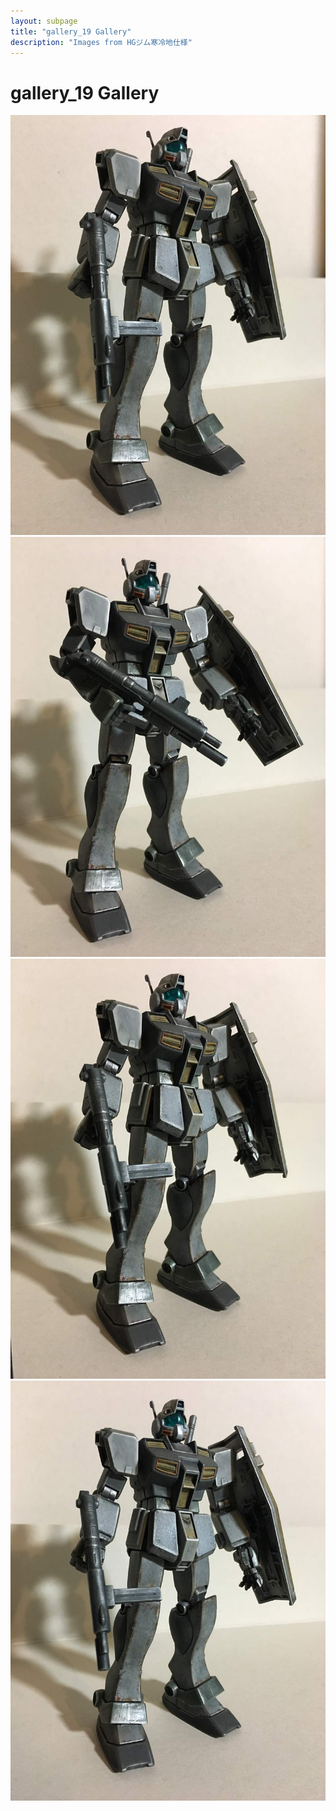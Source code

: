 ```yaml
---
layout: subpage
title: "gallery_19 Gallery"
description: "Images from HGジム寒冷地仕様"
---
```


# gallery_19 Gallery

![296](gallery_19/296.JPG)
![297](gallery_19/297.JPG)
![298](gallery_19/298.JPG)
![299](gallery_19/299.JPG)
